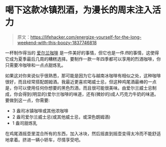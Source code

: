 # 喝下这款冰镇烈酒，为漫长的周末注入活力

> 原文：<https://lifehacker.com/energize-yourself-for-the-long-weekend-with-this-boozy-1837746818>

一杯制作得当的 [爱尔兰咖啡](https://lifehacker.com/how-to-make-a-perfect-irish-coffee-1836223423) 是一件美好的事情，但它也是一件*热*的事情，这使得它成为夏季最后几周的糟糕选择。要制作一款一年四季都可以享用的烈酒咖啡，你只需要冷咖啡和一点点甜炼乳。



如果这对你来说似乎很熟悉，那可能是因为它与越南冰咖啡有相似之处，这种咖啡很好，而且经常搭配朗姆酒。我最近更喜欢喝威士忌，但这种鸡尾酒最棒的一点是，你可以使用任何你想要的黑色烈酒，而且很可能很美味。由爱尔兰威士忌制成，你会得到(明显的)爱尔兰咖啡的味道，还有(微妙的)成人巧克力牛奶的味道。要做到这一点，你需要:

*   3 盎司冰镇咖啡或其他浓咖啡
*   2 盎司爱尔兰威士忌(或其他威士忌，或深色朗姆酒)
*   1 盎司甜炼乳

在鸡尾酒摇壶里混合所有的东西，加入冰块，然后摇直到摇壶变得太冷而不能舒适地拿着。挤进一辆小轿车，尽情享受吧。